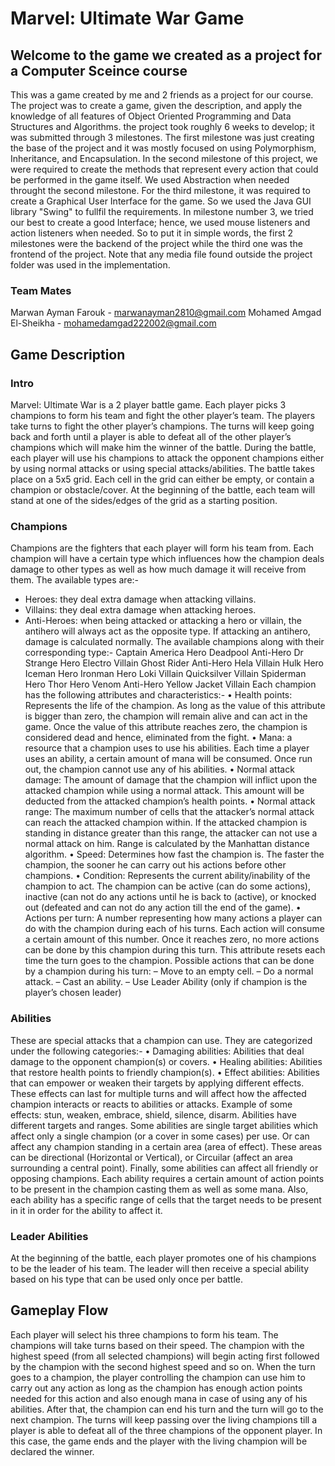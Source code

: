 # Marvel: Ultimate War Game

  ## Welcome to the game we created as a project for a Computer Sceince course
  This was a game created by me and 2 friends as a project for our course.
  The project was to create a game, given the description, and apply the knowledge of all features of Object Oriented Programming and Data Structures and Algorithms.
  the project took roughly 6 weeks to develop; it was submitted through 3 milestones. The first milestone was just creating the base of the project and it was
  mostly focused on using Polymorphism, Inheritance, and Encapsulation. In the second milestone of this project, we were required to create the methods that represent
  every action that could be performed in the game itself. We used Abstraction when needed throught the second milestone. For the third milestone, it was required
  to create a Graphical User Interface for the game. So we used the Java GUI library "Swing" to fullfil the requirements. In milestone number 3, we tried our best
  to create a good Interface; hence, we used mouse listeners and action listeners when needed. So to put it in simple words, the first 2 milestones were the 
  backend of the project while the third one was the frontend of the project. Note that any media file found outside the project folder was used in the implementation.
  
 ### Team Mates
Marwan Ayman Farouk - marwanayman2810@gmail.com
Mohamed Amgad El-Sheikha - mohamedamgad222002@gmail.com
 
 ## Game Description
 ### Intro
  Marvel: Ultimate War is a 2 player battle game. Each player picks 3 champions to form his team
  and fight the other player’s team. The players take turns to fight the other player’s champions.
  The turns will keep going back and forth until a player is able to defeat all of the other player’s
  champions which will make him the winner of the battle.
  During the battle, each player will use his champions to attack the opponent champions either
  by using normal attacks or using special attacks/abilities. The battle takes place on a 5x5 grid.
  Each cell in the grid can either be empty, or contain a champion or obstacle/cover. At the
  beginning of the battle, each team will stand at one of the sides/edges of the grid as a starting
  position.
   ### Champions
  Champions are the fighters that each player will form his team from. Each champion will have
  a certain type which influences how the champion deals damage to other types as well as how
  much damage it will receive from them. The available types are:-
  - Heroes: they deal extra damage when attacking villains.
  - Villains: they deal extra damage when attacking heroes.
  - Anti-Heroes: when being attacked or attacking a hero or villain, the antihero will always
  act as the opposite type. If attacking an antihero, damage is calculated normally.
  The available champions along with their corresponding type:-
  Captain America Hero 
  Deadpool Anti-Hero
  Dr Strange Hero
  Electro Villain 
  Ghost Rider Anti-Hero 
  Hela Villain
  Hulk Hero 
  Iceman Hero 
  Ironman Hero
  Loki Villain 
  Quicksilver Villain 
  Spiderman Hero
  Thor Hero 
  Venom Anti-Hero 
  Yellow Jacket Villain
Each champion has the following attributes and characteristics:-
• Health points: Represents the life of the champion. As long as the value of this attribute
is bigger than zero, the champion will remain alive and can act in the game. Once the
value of this attribute reaches zero, the champion is considered dead and hence, eliminated
from the fight.
• Mana: a resource that a champion uses to use his abilities. Each time a player uses an
ability, a certain amount of mana will be consumed. Once run out, the champion cannot
use any of his abilities.
• Normal attack damage: The amount of damage that the champion will inflict upon the attacked champion while using a normal attack.
This amount will be deducted from the attacked champion’s health points.
• Normal attack range: The maximum number of cells that the attacker’s normal attack
  can reach the attacked champion within. If the attacked champion is standing in distance 
  greater than this range, the attacker can not use a normal attack on him. Range is calculated by the Manhattan distance algorithm.
• Speed: Determines how fast the champion is. The faster the champion, the sooner he can carry out his actions before other champions.
• Condition: Represents the current ability/inability of the champion to act. The champion can be active (can do some actions),
inactive (can not do any actions until he is back to (active), or knocked out (defeated and can not do any action till the end of the game).
• Actions per turn: A number representing how many actions a player can do with the champion during each of his turns.
Each action will consume a certain amount of this number. Once it reaches zero, no more actions can be done by this champion during this
turn. This attribute resets each time the turn goes to the champion.
 Possible actions that can be done by a champion during his turn:
 – Move to an empty cell.
 – Do a normal attack.
 – Cast an ability.
 – Use Leader Ability (only if champion is the player’s chosen leader)

### Abilities
These are special attacks that a champion can use. They are categorized under the following
categories:-
• Damaging abilities: Abilities that deal damage to the opponent champion(s) or covers.
• Healing abilities: Abilities that restore health points to friendly champion(s).
• Effect abilities: Abilities that can empower or weaken their targets by applying different
effects. These effects can last for multiple turns and will affect how the affected champion
interacts or reacts to abilities or attacks.
Example of some effects: stun, weaken, embrace, shield, silence, disarm.
Abilities have different targets and ranges. Some abilities are single target abilities which
affect only a single champion (or a cover in some cases) per use. Or can affect any champion
standing in a certain area (area of effect). These areas can be directional (Horizontal or
Vertical), or Circuilar (affect an area surrounding a central point). Finally, some abilities
can affect all friendly or opposing champions.
Each ability requires a certain amount of action points to be present in the champion
casting them as well as some mana. Also, each ability has a specific range of cells that
the target needs to be present in it in order for the ability to affect it.

### Leader Abilities
At the beginning of the battle, each player promotes one of his champions to be the leader of
his team. The leader will then receive a special ability based on his type that can be used only
once per battle.

## Gameplay Flow
Each player will select his three champions to form his team. The champions will take turns
based on their speed. The champion with the highest speed (from all selected champions) will
begin acting first followed by the champion with the second highest speed and so on. When
the turn goes to a champion, the player controlling the champion can use him to carry out any
action as long as the champion has enough action points needed for this action and also enough
mana in case of using any of his abilities. After that, the champion can end his turn and the
turn will go to the next champion.
The turns will keep passing over the living champions till a player is able to defeat all of the
three champions of the opponent player. In this case, the game ends and the player with the
living champion will be declared the winner.
